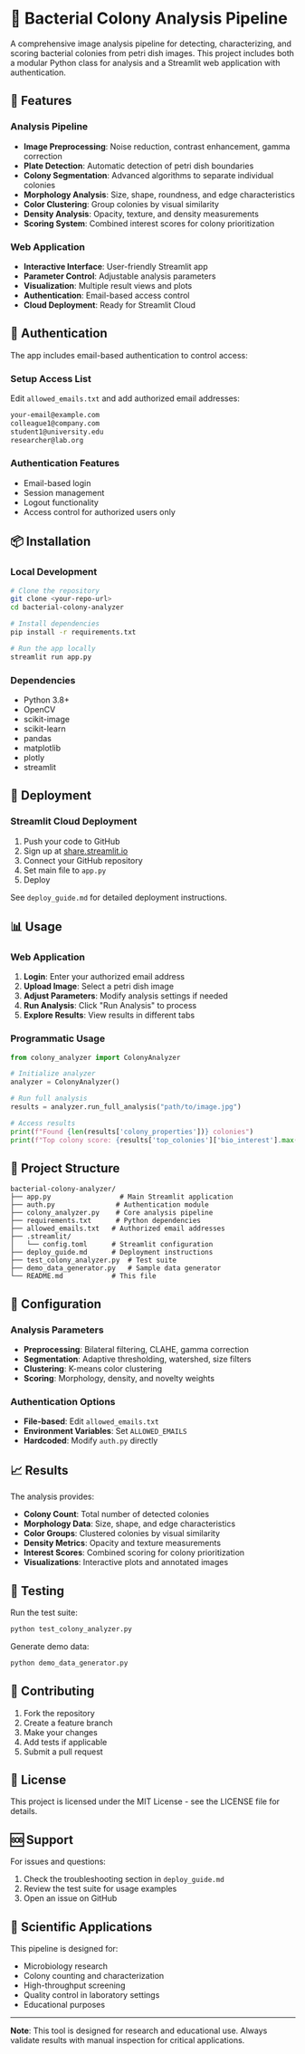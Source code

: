 # 🔬 Bacterial Colony Analysis Pipeline

A comprehensive image analysis pipeline for detecting, characterizing, and scoring bacterial colonies from petri dish images. This project includes both a modular Python class for analysis and a Streamlit web application with authentication.

## 🚀 Features

### Analysis Pipeline
- **Image Preprocessing**: Noise reduction, contrast enhancement, gamma correction
- **Plate Detection**: Automatic detection of petri dish boundaries
- **Colony Segmentation**: Advanced algorithms to separate individual colonies
- **Morphology Analysis**: Size, shape, roundness, and edge characteristics
- **Color Clustering**: Group colonies by visual similarity
- **Density Analysis**: Opacity, texture, and density measurements
- **Scoring System**: Combined interest scores for colony prioritization

### Web Application
- **Interactive Interface**: User-friendly Streamlit app
- **Parameter Control**: Adjustable analysis parameters
- **Visualization**: Multiple result views and plots
- **Authentication**: Email-based access control
- **Cloud Deployment**: Ready for Streamlit Cloud

## 🔐 Authentication

The app includes email-based authentication to control access:

### Setup Access List
Edit `allowed_emails.txt` and add authorized email addresses:
```txt
your-email@example.com
colleague1@company.com
student1@university.edu
researcher@lab.org
```

### Authentication Features
- Email-based login
- Session management
- Logout functionality
- Access control for authorized users only

## 📦 Installation

### Local Development
```bash
# Clone the repository
git clone <your-repo-url>
cd bacterial-colony-analyzer

# Install dependencies
pip install -r requirements.txt

# Run the app locally
streamlit run app.py
```

### Dependencies
- Python 3.8+
- OpenCV
- scikit-image
- scikit-learn
- pandas
- matplotlib
- plotly
- streamlit

## 🚀 Deployment

### Streamlit Cloud Deployment
1. Push your code to GitHub
2. Sign up at [share.streamlit.io](https://share.streamlit.io)
3. Connect your GitHub repository
4. Set main file to `app.py`
5. Deploy

See `deploy_guide.md` for detailed deployment instructions.

## 📊 Usage

### Web Application
1. **Login**: Enter your authorized email address
2. **Upload Image**: Select a petri dish image
3. **Adjust Parameters**: Modify analysis settings if needed
4. **Run Analysis**: Click "Run Analysis" to process
5. **Explore Results**: View results in different tabs

### Programmatic Usage
```python
from colony_analyzer import ColonyAnalyzer

# Initialize analyzer
analyzer = ColonyAnalyzer()

# Run full analysis
results = analyzer.run_full_analysis("path/to/image.jpg")

# Access results
print(f"Found {len(results['colony_properties'])} colonies")
print(f"Top colony score: {results['top_colonies']['bio_interest'].max()}")
```

## 📁 Project Structure

```
bacterial-colony-analyzer/
├── app.py                 # Main Streamlit application
├── auth.py               # Authentication module
├── colony_analyzer.py    # Core analysis pipeline
├── requirements.txt      # Python dependencies
├── allowed_emails.txt   # Authorized email addresses
├── .streamlit/
│   └── config.toml      # Streamlit configuration
├── deploy_guide.md      # Deployment instructions
├── test_colony_analyzer.py  # Test suite
├── demo_data_generator.py   # Sample data generator
└── README.md            # This file
```

## 🔧 Configuration

### Analysis Parameters
- **Preprocessing**: Bilateral filtering, CLAHE, gamma correction
- **Segmentation**: Adaptive thresholding, watershed, size filters
- **Clustering**: K-means color clustering
- **Scoring**: Morphology, density, and novelty weights

### Authentication Options
- **File-based**: Edit `allowed_emails.txt`
- **Environment Variables**: Set `ALLOWED_EMAILS`
- **Hardcoded**: Modify `auth.py` directly

## 📈 Results

The analysis provides:
- **Colony Count**: Total number of detected colonies
- **Morphology Data**: Size, shape, and edge characteristics
- **Color Groups**: Clustered colonies by visual similarity
- **Density Metrics**: Opacity and texture measurements
- **Interest Scores**: Combined scoring for colony prioritization
- **Visualizations**: Interactive plots and annotated images

## 🧪 Testing

Run the test suite:
```bash
python test_colony_analyzer.py
```

Generate demo data:
```bash
python demo_data_generator.py
```

## 🤝 Contributing

1. Fork the repository
2. Create a feature branch
3. Make your changes
4. Add tests if applicable
5. Submit a pull request

## 📄 License

This project is licensed under the MIT License - see the LICENSE file for details.

## 🆘 Support

For issues and questions:
1. Check the troubleshooting section in `deploy_guide.md`
2. Review the test suite for usage examples
3. Open an issue on GitHub

## 🔬 Scientific Applications

This pipeline is designed for:
- Microbiology research
- Colony counting and characterization
- High-throughput screening
- Quality control in laboratory settings
- Educational purposes

---

**Note**: This tool is designed for research and educational use. Always validate results with manual inspection for critical applications. 